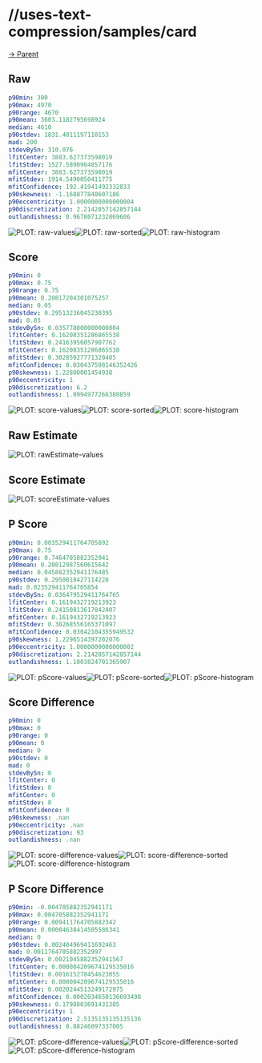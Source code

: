 
# //uses-text-compression/samples/card

[→ Parent](../..)


## Raw


```yaml
p90min: 300
p90max: 4970
p90range: 4670
p90mean: 3603.1182795698924
median: 4610
p90stdev: 1831.4011197110153
mad: 200
stdevBySn: 310.076
lfitCenter: 3883.627373598019
lfitStdev: 1527.5890904857176
mfitCenter: 3883.627373598019
mfitStdev: 1914.5490050411775
mfitConfidence: 192.41941492332833
p90skewness: -1.168877848607186
p90eccentricity: 1.0000000000000004
p90discretization: 2.2142857142857144
outlandishness: 0.9678071232869606

```

![PLOT: raw-values](./raw/values.svg)![PLOT: raw-sorted](./raw/sorted.svg)![PLOT: raw-histogram](./raw/histogram.svg)
## Score


```yaml
p90min: 0
p90max: 0.75
p90range: 0.75
p90mean: 0.20817204301075257
median: 0.05
p90stdev: 0.29513236045230395
mad: 0.03
stdevBySn: 0.035778000000000004
lfitCenter: 0.16208351286865538
lfitStdev: 0.24163956057907762
mfitCenter: 0.16208351286865538
mfitStdev: 0.30285027771320405
mfitConfidence: 0.030437598146352426
p90skewness: 1.22800001454938
p90eccentricity: 1
p90discretization: 6.2
outlandishness: 1.0994977266380859

```

![PLOT: score-values](./score/values.svg)![PLOT: score-sorted](./score/sorted.svg)![PLOT: score-histogram](./score/histogram.svg)
## Raw Estimate

![PLOT: rawEstimate-values](./rawEstimate/values.svg)
## Score Estimate

![PLOT: scoreEstimate-values](./scoreEstimate/values.svg)
## P Score


```yaml
p90min: 0.003529411764705892
p90max: 0.75
p90range: 0.7464705882352941
p90mean: 0.20812987560615642
median: 0.045882352941176485
p90stdev: 0.2950018427114228
mad: 0.023529411764705854
stdevBySn: 0.036479529411764765
lfitCenter: 0.1619432719213923
lfitStdev: 0.24150813617842407
mfitCenter: 0.1619432719213923
mfitStdev: 0.30268556165371097
mfitConfidence: 0.03042104355949532
p90skewness: 1.2296514397202076
p90eccentricity: 1.0000000000000002
p90discretization: 2.2142857142857144
outlandishness: 1.1003824701365907

```

![PLOT: pScore-values](./pScore/values.svg)![PLOT: pScore-sorted](./pScore/sorted.svg)![PLOT: pScore-histogram](./pScore/histogram.svg)
## Score Difference


```yaml
p90min: 0
p90max: 0
p90range: 0
p90mean: 0
median: 0
p90stdev: 0
mad: 0
stdevBySn: 0
lfitCenter: 0
lfitStdev: 0
mfitCenter: 0
mfitStdev: 0
mfitConfidence: 0
p90skewness: .nan
p90eccentricity: .nan
p90discretization: 93
outlandishness: .nan

```

![PLOT: score-difference-values](./score-difference/values.svg)![PLOT: score-difference-sorted](./score-difference/sorted.svg)![PLOT: score-difference-histogram](./score-difference/histogram.svg)
## P Score Difference


```yaml
p90min: -0.004705882352941171
p90max: 0.004705882352941171
p90range: 0.009411764705882342
p90mean: 0.00004638414505586341
median: 0
p90stdev: 0.002404969411692463
mad: 0.0011764705882352997
stdevBySn: 0.0021045882352941567
lfitCenter: 0.000004209674129535016
lfitStdev: 0.001615278454623055
mfitCenter: 0.000004209674129535016
mfitStdev: 0.0020244513249172975
mfitConfidence: 0.0002034650136693498
p90skewness: 0.1798803691431385
p90eccentricity: 1
p90discretization: 2.5135135135135136
outlandishness: 0.88246097337005

```

![PLOT: pScore-difference-values](./pScore-difference/values.svg)![PLOT: pScore-difference-sorted](./pScore-difference/sorted.svg)![PLOT: pScore-difference-histogram](./pScore-difference/histogram.svg)
